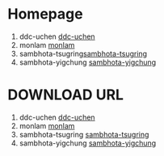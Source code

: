 # Homepage

1. ddc-uchen [ddc-uchen](https://packages.debian.org/unstable/fonts-ddc-uchen)
2. monlam [monlam](https://packages.debian.org/sid/fonts-monlam)
3. sambhota-tsugring[sambhota-tsugring](https://packages.debian.org/sid/fonts-sambhota-tsugring)
4. sambhota-yigchung [sambhota-yigchung](https://packages.debian.org/sid/fonts-sambhota-yigchung)

# DOWNLOAD URL

1. ddc-uchen [ddc-uchen](http://deb.debian.org/debian/pool/main/f/fonts-ddc-uchen/fonts-ddc-uchen_1.0.orig.tar.gz)
2. monlam [monlam](http://deb.debian.org/debian/pool/main/f/fonts-monlam/fonts-monlam_1.0.orig.tar.gz)
3. sambhota-tsugring [sambhota-tsugring](http://deb.debian.org/debian/pool/main/f/fonts-sambhota-tsugring/fonts-sambhota-tsugring_1.0.orig.tar.gz)
4. sambhota-yigchung [sambhota-yigchung](http://deb.debian.org/debian/pool/main/f/fonts-sambhota-yigchung/fonts-sambhota-yigchung_1.2.orig.tar.gz)
